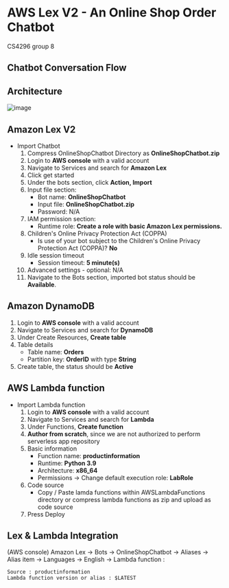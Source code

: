 # AWS Lex V2 - An Online Shop Order Chatbot

CS4296 group 8

## Chatbot Conversation Flow

## Architecture

![image](https://user-images.githubusercontent.com/43038654/163716844-1bcb1e32-533d-486b-809f-18e67bfc7f6a.png)

## Amazon Lex V2

- Import Chatbot
  1. Compress OnlineShopChatbot Directory as **OnlineShopChatbot.zip**
  2. Login to **AWS console** with a valid account
  3. Navigate to Services and search for **Amazon Lex**
  4. Click get started
  5. Under the bots section, click **Action, Import**
  6. Input file section:
     - Bot name: **OnlineShopChatbot**
     - Input file: **OnlineShopChatbot.zip**
     - Password: N/A
  7. IAM permission section:
     - Runtime role: **Create a role with basic Amazon Lex permissions.**
  8. Children's Online Privacy Protection Act (COPPA)
     - Is use of your bot subject to the Children's Online Privacy Protection Act (COPPA)? **No**
  9. Idle session timeout
     - Session timeout: **5 minute(s)**
  10. Advanced settings - optional: N/A
  11. Navigate to the Bots section, imported bot status should be **Available**.

## Amazon DynamoDB

1. Login to **AWS console** with a valid account
2. Navigate to Services and search for **DynamoDB**
3. Under Create Resources, **Create table**
4. Table details
   - Table name: **Orders**
   - Partition key: **OrderID** with type **String**
5. Create table, the status should be **Active**

## AWS Lambda function

- Import Lambda function
  1. Login to **AWS console** with a valid account
  2. Navigate to Services and search for **Lambda**
  3. Under Functions, **Create function**
  4. **Author from scratch**, since we are not authorized to perform serverless app repository
  5. Basic information
     - Function name: **productinformation**
     - Runtime: **Python 3.9**
     - Architecture: **x86_64**
     - Permissions -> Change default execution role: **LabRole**
  6. Code source
     - Copy / Paste lamda functions within AWSLambdaFunctions directory or compress lambda functions as zip and upload as code source
  7. Press Deploy

## Lex & Lambda Integration

(AWS console) Amazon Lex -> Bots -> OnlineShopChatbot -> Aliases -> Alias item -> Languages -> English -> Lambda function :

    Source : productinformation
    Lambda function version or alias : $LATEST

